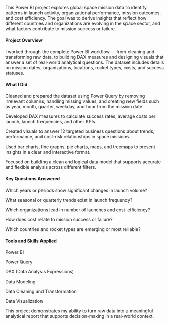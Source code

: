This Power BI project explores global space mission data to identify patterns in launch activity, organizational performance, mission outcomes, and cost efficiency. The goal was to derive insights that reflect how different countries and organizations are evolving in the space sector, and what factors contribute to mission success or failure.

#### Project Overview
I worked through the complete Power BI workflow — from cleaning and transforming raw data, to building DAX measures and designing visuals that answer a set of real-world analytical questions. The dataset includes details on mission dates, organizations, locations, rocket types, costs, and success statuses.

#### What I Did
Cleaned and prepared the dataset using Power Query by removing irrelevant columns, handling missing values, and creating new fields such as year, month, quarter, weekday, and hour from the mission date.

Developed DAX measures to calculate success rates, average costs per launch, launch frequencies, and other KPIs.

Created visuals to answer 12 targeted business questions about trends, performance, and cost-risk relationships in space missions.

Used bar charts, line graphs, pie charts, maps, and treemaps to present insights in a clear and interactive format.

Focused on building a clean and logical data model that supports accurate and flexible analysis across different filters.

#### Key Questions Answered
Which years or periods show significant changes in launch volume?

What seasonal or quarterly trends exist in launch frequency?

Which organizations lead in number of launches and cost-efficiency?

How does cost relate to mission success or failure?

Which countries and rocket types are emerging or most reliable?

#### Tools and Skills Applied
Power BI

Power Query

DAX (Data Analysis Expressions)

Data Modeling

Data Cleaning and Transformation

Data Visualization

This project demonstrates my ability to turn raw data into a meaningful analytical report that supports decision-making in a real-world context.
